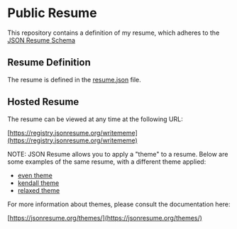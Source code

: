 # Public Resume 

This repository contains a definition of my resume, which adheres to the [JSON Resume Schema](https://jsonresume.org/schema/)

## Resume Definition

The resume is defined in the [resume.json](./resume.json) file. 

## Hosted Resume

The resume can be viewed at any time at the following URL:  

[https://registry.jsonresume.org/writememe](https://registry.jsonresume.org/writememe)

NOTE: JSON Resume allows you to apply a "theme" to a resume. Below are some examples of the same resume, with a different theme applied:

 - [even theme](https://registry.jsonresume.org/writememe?theme=even)
 - [kendall theme](https://registry.jsonresume.org/writememe?theme=kendall)
 - [relaxed theme](https://registry.jsonresume.org/writememe?theme=relaxed)

For more information about themes, please consult the documentation here: 

[https://jsonresume.org/themes/](https://jsonresume.org/themes/)
